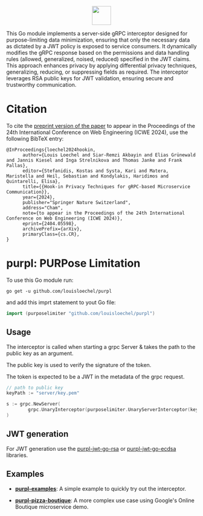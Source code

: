 <p align="center">
	<img src="purpl.png" width=50" />
</p>

This Go module implements a server-side gRPC interceptor designed for purpose-limiting data minimization, ensuring that 
only the necessary data as dictated by a JWT policy is exposed to service consumers. It dynamically modifies the gRPC 
response based on the permissions and data handling rules (allowed, generalized, noised, reduced) specified in the JWT 
claims. This approach enhances privacy by applying differential privacy techniques, generalizing, reducing, or 
suppressing fields as required. The interceptor leverages RSA public keys for JWT validation, ensuring secure and 
trustworthy communication.

# Citation
To cite the [preprint version of the paper](https://arxiv.org/pdf/2404.05598.pdf) to appear in the Proceedings of the 24th International Conference on Web Engineering (ICWE 2024), use the following BibTeX entry:
```
@InProceedings{loechel2024hookin,
      author={Louis Loechel and Siar-Remzi Akbayin and Elias Grünewald and Jannis Kiesel and Inga Strelnikova and Thomas Janke and Frank Pallas},
      editor={Stefanidis, Kostas and Systa, Kari and Matera, Maristella and Heil, Sebastian and Kondylakis, Haridimos and Quintarelli, Elisa},
      title={{Hook-in Privacy Techniques for gRPC-based Microservice Communication}}, 
      year={2024},
      publisher="Springer Nature Switzerland",
      address="Cham",
      note={to appear in the Proceedings of the 24th International Conference on Web Engineering (ICWE 2024)},
      eprint={2404.05598},
      archivePrefix={arXiv},
      primaryClass={cs.CR},
}
```

# purpl: PURPose Limitation 
To use this Go module run:
```shell
go get -u github.com/louisloechel/purpl
```
and add this imprt statement to yout Go file:
``` go  
import (purposelimiter "github.com/louisloechel/purpl")
```

## Usage

The interceptor is called when starting a grpc Server & takes the path to the public key as an argument. 

The public key is used to verify the signature of the token. 

The token is expected to be a JWT in the metadata of the grpc request. 
```go
// path to public key
keyPath := "server/key.pem"

s := grpc.NewServer(
		grpc.UnaryInterceptor(purposelimiter.UnaryServerInterceptor(keyPath)), 
)
```
## JWT generation

For JWT generation use the [purpl-jwt-go-rsa](https://github.com/PrivacyEngineering/purpl-jwt-go-rsa) or [purpl-jwt-go-ecdsa](https://github.com/PrivacyEngineering/purpl-jwt-go-ecdsa) libraries.

## Examples
- [**purpl-examples**](https://github.com/PrivacyEngineering/purpl-examples): A simple example to quickly try out the interceptor.

- [**purpl-pizza-boutique**](https://github.com/PrivacyEngineering/purpl-pizza-boutique): A more complex use case using Google's Online Boutique microservice demo.
